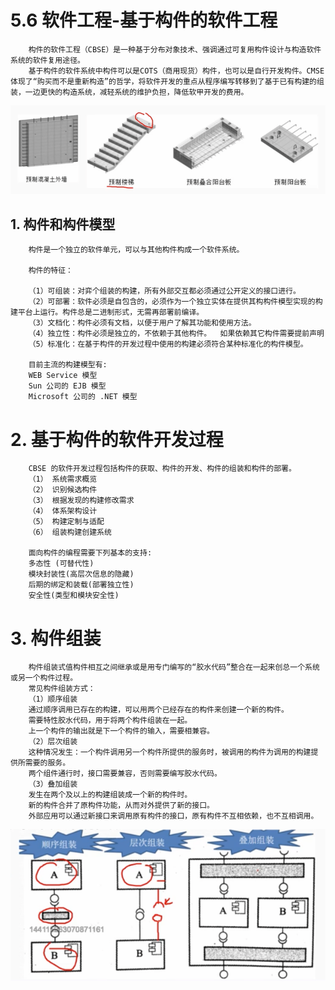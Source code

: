 # 5.6 软件工程-基于构件的软件工程

        构件的软件工程（CBSE）是一种基于分布对象技术、强调通过可复用构件设计与构造软件系统的软件复用途径。
        基于构件的软件系统中构件可以是COTS（商用现货）构件，也可以是自行开发构件。CMSE体现了“购买而不是重新构造”的哲学，将软件开发的重点从程序编写转移到了基于已有构建的组装，一边更快的构造系统，减轻系统的维护负担，降低软甲开发的费用。

![构件技术](./source/image/5.6-01.png)

## 1. 构件和构件模型

        构件是一个独立的软件单元，可以与其他构件构成一个软件系统。

        构件的特征：

        （1）可组装：对弈个组装的构建，所有外部交互都必须通过公开定义的接口进行。
        （2）可部署：软件必须是自包含的，必须作为一个独立实体在提供其构构件模型实现的构建平台上运行。构件总是二进制形式，无需再部署前编译。
        （3）文档化：构件必须有文档，以便于用户了解其功能和使用方法。
        （4）独立性：构件必须是独立的，不依赖于其他构件。  如果依赖其它构件需要提前声明
        （5）标准化：在基于构件的开发过程中使用的构建必须符合某种标准化的构件模型。

        目前主流的构建模型有:
        WEB Service 模型
        Sun 公司的 EJB 模型
        Microsoft 公司的 .NET 模型

# 2. 基于构件的软件开发过程

        CBSE 的软件开发过程包括构件的获取、构件的开发、构件的组装和构件的部署。
        （1） 系统需求概览
        （2） 识别候选构件
        （3） 根据发现的构建修改需求
        （4） 体系架构设计
        （5） 构建定制与适配
        （6） 组装构建创建系统

        面向构件的编程需要下列基本的支持:
        多态性 (可替代性)
        模块封装性(高层次信息的隐藏)
        后期的绑定和装载(部署独立性)
        安全性(类型和模块安全性)

# 3. 构件组装

        构件组装式值构件相互之间继承或是用专门编写的“胶水代码”整合在一起来创总一个系统或另一个构件过程。
        常见构件组装方式：
        （1）顺序组装
        通过顺序调用已存在的构建，可以用两个已经存在的构件来创建一个新的构件。
        需要特性胶水代码，用于将两个构件组装在一起。
        上一个构件的输出就是下一个构件的输入，需要相兼容。
        （2）层次组装
        这种情况发生：一个构件调用另一个构件所提供的服务时，被调用的构件为调用的构建提供所需要的服务。
        两个组件通行时，接口需要兼容，否则需要编写胶水代码。
        （3）叠加组装
        发生在两个及以上的构建组装成一个新的构件时。
        新的构件合并了原构件功能，从而对外提供了新的接口。
        外部应用可以通过新接口来调用原有构件的接口，原有构件不互相依赖，也不互相调用。

![构件组装](./source/image/5.6-02.png)
